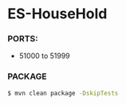 # ES-HouseHold

### PORTS:

-   51000 to 51999

### PACKAGE

```bash
$ mvn clean package -DskipTests
```
